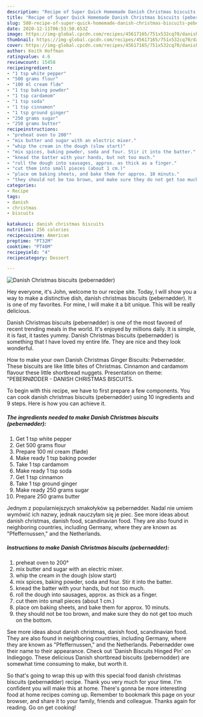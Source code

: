 ```yaml
---
description: "Recipe of Super Quick Homemade Danish Christmas biscuits (pebernødder)"
title: "Recipe of Super Quick Homemade Danish Christmas biscuits (pebernødder)"
slug: 580-recipe-of-super-quick-homemade-danish-christmas-biscuits-pebernodder
date: 2020-12-11T06:53:50.653Z
image: https://img-global.cpcdn.com/recipes/45617165/751x532cq70/danish-christmas-biscuits-pebernodder-recipe-main-photo.jpg
thumbnail: https://img-global.cpcdn.com/recipes/45617165/751x532cq70/danish-christmas-biscuits-pebernodder-recipe-main-photo.jpg
cover: https://img-global.cpcdn.com/recipes/45617165/751x532cq70/danish-christmas-biscuits-pebernodder-recipe-main-photo.jpg
author: Keith Hoffman
ratingvalue: 4.6
reviewcount: 15458
recipeingredient:
- "1 tsp white pepper"
- "500 grams flour"
- "100 ml cream flde"
- "1 tsp baking powder"
- "1 tsp cardamom"
- "1 tsp soda"
- "1 tsp cinnamon"
- "1 tsp ground ginger"
- "250 grams sugar"
- "250 grams butter"
recipeinstructions:
- "preheat oven to 200°"
- "mix butter and sugar with an electric mixer."
- "whip the cream in the dough (slow start)"
- "mix spices, baking powder, soda and four. Stir it into the batter."
- "knead the batter with your hands, but not too much."
- "roll the dough into sausages, approx. as thick as a finger."
- "cut them into small pieces (about 1 cm.)"
- "place om baking sheets, and bake them for approx. 10 minuts."
- "they should not be too brown, and make sure they do not get too much on the bottom."
categories:
- Recipe
tags:
- danish
- christmas
- biscuits

katakunci: danish christmas biscuits 
nutrition: 256 calories
recipecuisine: American
preptime: "PT32M"
cooktime: "PT48M"
recipeyield: "4"
recipecategory: Dessert

---
```



![Danish Christmas biscuits (pebernødder)](https://img-global.cpcdn.com/recipes/45617165/751x532cq70/danish-christmas-biscuits-pebernodder-recipe-main-photo.jpg)

Hey everyone, it's John, welcome to our recipe site. Today, I will show you a way to make a distinctive dish, danish christmas biscuits (pebernødder). It is one of my favorites. For mine, I will make it a bit unique. This will be really delicious.

Danish Christmas biscuits (pebernødder) is one of the most favored of recent trending meals in the world. It's enjoyed by millions daily. It is simple, it is fast, it tastes yummy. Danish Christmas biscuits (pebernødder) is something that I have loved my entire life. They are nice and they look wonderful.

How to make your own Danish Christmas Ginger Biscuits: Pebernødder. These biscuits are like little bites of Christmas. Cinnamon and cardamom flavour these little shortbread nuggets. Presentation on theme: &#34;PEBERNØDDER - DANISH CHRISTMAS BISCUITS.


To begin with this recipe, we have to first prepare a few components. You can cook danish christmas biscuits (pebernødder) using 10 ingredients and 9 steps. Here is how you can achieve it.

<!--inarticleads1-->

##### The ingredients needed to make Danish Christmas biscuits (pebernødder):

1. Get 1 tsp white pepper
1. Get 500 grams flour
1. Prepare 100 ml cream (fløde)
1. Make ready 1 tsp baking powder
1. Take 1 tsp cardamom
1. Make ready 1 tsp soda
1. Get 1 tsp cinnamon
1. Take 1 tsp ground ginger
1. Make ready 250 grams sugar
1. Prepare 250 grams butter


Jednym z popularniejszych smakołyków są pebernødder. Nadal nie umiem wymówić ich nazwy, jednak nauczyłam się je piec. See more ideas about danish christmas, danish food, scandinavian food. They are also found in neighboring countries, including Germany, where they are known as &#34;Pfeffernussen,&#34; and the Netherlands. 

<!--inarticleads2-->

##### Instructions to make Danish Christmas biscuits (pebernødder):

1. preheat oven to 200°
1. mix butter and sugar with an electric mixer.
1. whip the cream in the dough (slow start)
1. mix spices, baking powder, soda and four. Stir it into the batter.
1. knead the batter with your hands, but not too much.
1. roll the dough into sausages, approx. as thick as a finger.
1. cut them into small pieces (about 1 cm.)
1. place om baking sheets, and bake them for approx. 10 minuts.
1. they should not be too brown, and make sure they do not get too much on the bottom.


See more ideas about danish christmas, danish food, scandinavian food. They are also found in neighboring countries, including Germany, where they are known as &#34;Pfeffernussen,&#34; and the Netherlands. Pebernødder owe their name to their appearance. Check out &#39;Danish Biscuits Hinged Pin&#39; on Indiegogo. These delicious Danish shortbread biscuits (pebernodder) are somewhat time consuming to make, but worth it. 

So that's going to wrap this up with this special food danish christmas biscuits (pebernødder) recipe. Thank you very much for your time. I'm confident you will make this at home. There's gonna be more interesting food at home recipes coming up. Remember to bookmark this page on your browser, and share it to your family, friends and colleague. Thanks again for reading. Go on get cooking!
